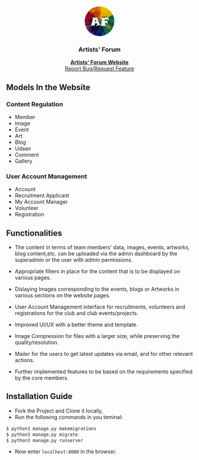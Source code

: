 <p align="center">
  <a href="https://github.com/Artists-Forum-NITK/AF_Website">
    <img src="https://github.com/Artists-Forum-NITK/AF_Website/blob/master/mysite/static/images/af-small-min.png" alt="Logo" width="80" height="80">
  </a>

  <h3 align="center">Artists' Forum</h3>

  <p align="center">
    <a href="https://af.nitk.ac.in"><strong>  Artists' Forum Website</strong></a>
    <br>
    <a href="https://github.com/Artists-Forum-NITK/AF_Website/issues/new">Report Bug/Request Feature</a>
  </p>
</p>

## Models In the Website

### Content Regulation
- Member
- Image
- Event
- Art
- Blog
- Udaan
- Comment
- Gallery

### User Account Management
- Account
- Recruitment Applicant
- My Account Manager
- Volunteer
- Registration

## Functionalities 

- The content in terms of team members' data, images, events, artworks, blog content,etc. can be uploaded via the admin dashboard by the superadmin or the user with admin permissions.

- Appropriate filters in place for the content that is to be displayed on various pages. 

- Dislaying Images corresponding to the events, blogs or Artworks in various sections on the website pages.

- User Account Management interface for recruitments, volunteers and registrations for the club and club events/projects.

- Improved UI/UX with a better theme and template.

- Image Compression for files with a larger size, while preserving the quality/resolution.

- Mailer for the users to get latest updates via email, and for other relevant actions.

- Further implemented features to be based on the requirements specified by the core members.

## Installation Guide 

- Fork the Project and Clone it locally,
- Run the following commands in you teminal:
```
$ python3 manage.py makemigrations
$ python3 manage.py migrate
$ python3 manage.py runserver
```
- Now enter `localhost:8000` in the browser.


[linkedin-shield]: https://img.shields.io/badge/-LinkedIn-black.svg?style=for-the-badge&logo=linkedin&colorB=555
[linkedin-url]: https://www.linkedin.com/company/artists_forum_nitk/?originalSubdomain=in
